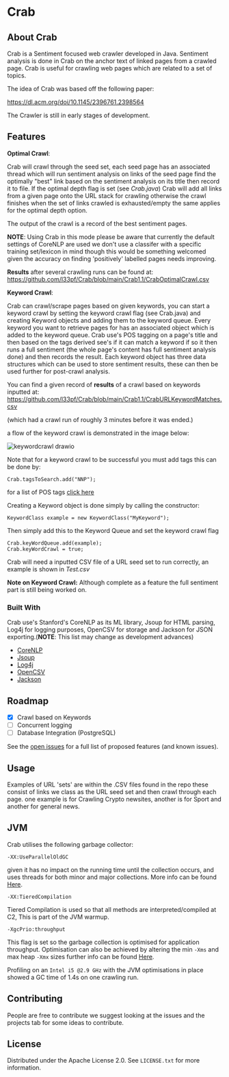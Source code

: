 # Crab

<!-- ABOUT THE PROJECT -->
## About Crab

Crab is a Sentiment focused web crawler developed in Java. Sentiment analysis is done in Crab on the anchor text of linked pages from a crawled page. Crab is useful for crawling web pages which are related to a  set of topics.

The idea of Crab was based off the following paper:

https://dl.acm.org/doi/10.1145/2396761.2398564

The Crawler is still in early stages of development.

<!-- FEATURES  -->
## Features
<b>Optimal Crawl</b>: 

Crab will crawl through the seed set, each seed page has an associated thread which will run sentiment analysis on links of the seed page find the optimally "best" link based on the sentiment analysis on its title then record it to file. If the optimal depth flag is set (see <i>Crab.java</i>) Crab will add all links from a given page onto the URL stack for crawling otherwise the crawl finishes when the set of links crawled is exhausted/empty the same applies for the optimal depth option.

The output of the crawl is a record of the best sentiment pages.

<b>NOTE</b>: Using Crab in this mode please be aware that currently the default settings of CoreNLP are used we don't use a classifer with a specific training set/lexicon in mind though this would be something welcomed given the accuracy on finding 'positively' labelled pages needs improving.

<b>Results</b> after several crawling runs can be found at:
https://github.com/l33pf/Crab/blob/main/Crab1.1/CrabOptimalCrawl.csv

<b>Keyword Crawl</b>:

Crab can crawl/scrape pages based on given keywords, you can start a keyword crawl by setting the keyword crawl flag (see Crab.java) and creating
Keyword objects and adding them to the keyword queue. Every keyword you want to retrieve pages for has an associated object which is added to the keyword queue. Crab
use's POS tagging on a page's title and then based on the tags derived see's if it can match a keyword if so it then runs a full sentiment (the whole page's content
has full sentiment analysis done) and then records the result. Each keyword object has three data structures which can be used to store sentiment results, these can then
be used further for post-crawl analysis. 

You can find a given record of <b>results</b> of a crawl based on keywords inputted at:
https://github.com/l33pf/Crab/blob/main/Crab1.1/CrabURLKeywordMatches.csv


(which had a crawl run of roughly 3 minutes before it was ended.)

a flow of the keyword crawl is demonstrated in the image below:


![keywordcrawl drawio](https://user-images.githubusercontent.com/15945205/158431131-1dd1c0dd-504d-4b1e-9cdc-7153818d95eb.png)

Note that for a keyword crawl to be successful you must add tags this can be done by:
```
Crab.tagsToSearch.add("NNP");
```
for a list of POS tags [click here](https://www.ling.upenn.edu/courses/Fall_2003/ling001/penn_treebank_pos.html)


Creating a Keyword object is done simply by calling the constructor:
```
KeywordClass example = new KeywordClass("MyKeyword");
```
Then simply add this to the Keyword Queue and set the keyword crawl flag
```
Crab.keyWordQueue.add(example);
Crab.keyWordCrawl = true;
```

Crab will need a inputted CSV file of a URL seed set to run correctly, an example is shown in <i>Test.csv</i>

<b>Note on Keyword Crawl:</b> Although complete as a feature the full sentiment part is still being worked on.

### Built With

Crab use's Stanford's CoreNLP as its ML library, Jsoup for HTML parsing, Log4j for logging purposes, OpenCSV for storage and Jackson for JSON exporting.(<b>NOTE</b>: This list may change as development advances)

* [CoreNLP](https://stanfordnlp.github.io/CoreNLP/)
* [Jsoup](https://jsoup.org/)
* [Log4j](https://logging.apache.org/log4j/)
* [OpenCSV](http://opencsv.sourceforge.net/)
* [Jackson](https://github.com/FasterXML/jackson)

<!-- ROADMAP -->
## Roadmap
- [x] Crawl based on Keywords
- [ ] Concurrent logging
- [ ] Database Integration (PostgreSQL)

See the [open issues](https://github.com/l33pf/Crab/issues) for a full list of proposed features (and known issues).

<!-- USAGE EXAMPLES -->
## Usage

Examples of URL 'sets' are within the .CSV files found in the repo these consist of links we class as the URL seed set and then crawl through each page. one example
is for Crawling Crypto newsites, another is for Sport and another for general news. 

<!-- JVM -->
## JVM
Crab utilises the following garbage collector:
```
-XX:UseParallelOldGC
```
given it has no impact on the running time until the collection occurs, and uses threads for both minor and major collections. More
info can be found [Here](https://docs.oracle.com/javase/8/docs/technotes/guides/vm/gctuning/parallel.html).
```
-XX:TieredCompilation
```
Tiered Compilation is used so that all methods are interpreted/compiled at C2, This is part of the JVM warmup.
```
-XgcPrio:throughput
```
This flag is set so the garbage collection is optimised for application throughput. Optimisation can also be achieved by
altering the min ```-Xms``` and max heap ```-Xmx``` sizes further info can be found [Here](https://docs.oracle.com/cd/E13150_01/jrockit_jvm/jrockit/geninfo/diagnos/bestpractices.html#wp1089834).

Profiling on an ``` Intel i5 @2.9 GHz ```   with the JVM optimisations in place showed a GC time of 1.4s on one crawling run.

<!-- CONTRIBUTING -->
## Contributing

People are free to contribute we suggest looking at the issues and the projects tab for some ideas to contribute.

<!-- LICENSE -->
## License

Distributed under the Apache License 2.0. See `LICENSE.txt` for more information.


